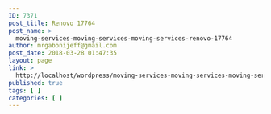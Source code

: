 ```yaml
---
ID: 7371
post_title: Renovo 17764
post_name: >
  moving-services-moving-services-moving-services-renovo-17764
author: mrgabonijeff@gmail.com
post_date: 2018-03-28 01:47:35
layout: page
link: >
  http://localhost/wordpress/moving-services-moving-services-moving-services-renovo-17764/
published: true
tags: [ ]
categories: [ ]
---
```

